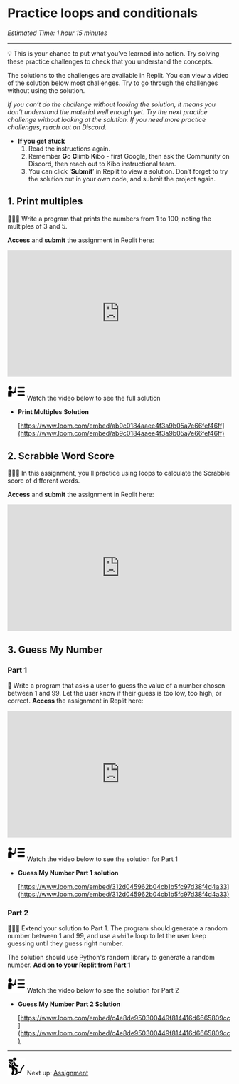 # Practice loops and conditionals

*Estimated Time: 1 hour 15 minutes*

---

<aside>


💡 This is your chance to put what you’ve learned into action. Try solving these practice challenges to check that you understand the concepts.

The solutions to the challenges are available in Replit. You can view a video of the solution below most challenges. Try to go through the challenges without using the solution. 

*If you can’t do the challenge without looking the solution, it means you don’t understand the material well enough yet. Try the next practice challenge without looking at the solution. If you need more practice challenges, reach out on Discord.*

- **If you get stuck**
    1. Read the instructions again.
    2. Remember **G**o **C**limb **K**ibo - first Google, then ask the Community on Discord, then reach out to Kibo instructional team.
    3. You can click ‘**Submit**’ in Replit to view a solution. Don’t forget to try the solution out in your own code, and submit the project again.
</aside>

## 1. Print multiples

<aside>


👩🏿‍💻 Write a program that prints the numbers from 1 to 100, noting the multiples of 3 and 5.

**Access** and **submit** the assignment in Replit here: <div style="position: relative; padding-bottom: 56.25%; height: 0;"><iframe src="https://replit.com/team/fpwp-feb2022/P23-Print-Multiples" frameborder="0" webkitallowfullscreen mozallowfullscreen allowfullscreen style="position: absolute; top: 0; left: 0; width: 100%; height: 100%;"></iframe></div>

</aside>

<aside>


<img src="../instruction.png" alt="../instruction.png" width="40px" /> Watch the video below to see the full solution

- **Print Multiples Solution**
    
    [https://www.loom.com/embed/ab9c0184aaee4f3a9b05a7e66fef46ff](https://www.loom.com/embed/ab9c0184aaee4f3a9b05a7e66fef46ff)
    
</aside>

## 2. Scrabble Word Score

<aside>


👩🏿‍💻 In this assignment, you'll practice using loops to calculate the Scrabble score of different words.

**Access** and **submit** the assignment in Replit here: <div style="position: relative; padding-bottom: 56.25%; height: 0;"><iframe src="https://replit.com/team/fpwp-feb2022/P24-Scrabble-Word-Score" frameborder="0" webkitallowfullscreen mozallowfullscreen allowfullscreen style="position: absolute; top: 0; left: 0; width: 100%; height: 100%;"></iframe></div>

</aside>

## 3. Guess My Number

### Part 1

<aside>


🔢 Write a program that asks a user to guess the value of a number chosen between 1 and 99. Let the user know if their guess is too low, too high, or correct.
**Access** the assignment in Replit here: <div style="position: relative; padding-bottom: 56.25%; height: 0;"><iframe src="https://replit.com/team/fpwp-feb2022/P26-Guess-My-Number" frameborder="0" webkitallowfullscreen mozallowfullscreen allowfullscreen style="position: absolute; top: 0; left: 0; width: 100%; height: 100%;"></iframe></div>

</aside>

<aside>


<img src="../instruction.png" alt="../instruction.png" width="40px" /> Watch the video below to see the solution for Part 1

- **Guess My Number Part 1 solution**
    
    [https://www.loom.com/embed/312d045962b04cb1b5fc97d38f4d4a33](https://www.loom.com/embed/312d045962b04cb1b5fc97d38f4d4a33)
    
</aside>

### Part 2

<aside>


👩🏿‍💻 Extend your solution to Part 1. The program should generate a random number between 1 and 99, and use a `while` loop to let the user keep guessing until they guess right number.

The solution should use Python's random library to generate a random number.
**Add on to your Replit from Part 1**

</aside>

<aside>


<img src="../instruction.png" alt="../instruction.png" width="40px" /> Watch the video below to see the solution for Part 2

- **Guess My Number Part 2 Solution**
    
    [https://www.loom.com/embed/c4e8de950300449f814416d6665809cc](https://www.loom.com/embed/c4e8de950300449f814416d6665809cc)
    
</aside>

---

<aside>


<img src="../man-in-hike.png" alt="../man-in-hike.png" width="40px" /> Next up: [Assignment](/future-proof-with-python-feb-2022/flow-control/assignment.md)

</aside>